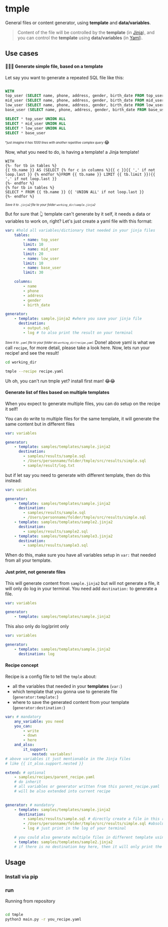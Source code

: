 # tmple
General files or content generator, using **template** and **data/variables**.

> Content of the file will be controlled by the **template** (in [Jinja](https://jinja.palletsprojects.com/en/3.1.x/)), 
and you can control the **template** using **data/variables** (in [Yaml](https://yaml.org/)).
## Use cases
#### 👨‍👩‍👦 Generate simple file, based on a template
Let say you want to generate a repeated SQL file like this:
```sql

WITH 
top_user (SELECT name, phone, address, gender, birth_date FROM top_user LIMIT 10),
mid_user (SELECT name, phone, address, gender, birth_date FROM mid_user LIMIT 10),
low_user (SELECT name, phone, address, gender, birth_date FROM low_user LIMIT 10),
base_user (SELECT name, phone, address, gender, birth_date FROM base_user LIMIT 10)

SELECT * top_user UNION ALL
SELECT * mid_user UNION ALL
SELECT * low_user UNION ALL
SELECT * base_user
```
<sub><sup>**just imagine it has 1000 lines with another repetitive complex query* </sup></sub>😂

Now, what you need to do, is having a template! a Jinja template!
```django
WITH 
{%- for tb in tables %}
{{ tb.name }} AS (SELECT {% for c in columns %}{{ c }}{{ ',' if not loop.last }} {% endfor %}FROM {{ tb.name }} LIMIT {{ tb.limit }}){{ ',' if not loop.last }}
{%- endfor %}
{% for tb in tables %}
SELECT * FROM {{ tb.name }} {{ 'UNION ALL' if not loop.last }}
{%- endfor %}
```
<sub><sup>*Save it to `.jinja2` file to your folder `working_dir/sample.jinja2`*</sup></sub>

But for sure that 👆 template can't generate by it self, it needs a data or variables to work on, right?
Let's just create a yaml file with this format:

```yaml
var: #hold all variables/dictionary that needed in your jinja files
    tables:
        - name: top_user
        limit: 10
        - name: mid_user
        limit: 20
        - name: low_user
        limit: 10
        - name: base_user
        limit: 30

    columns:
        - name
        - phone
        - address
        - gender
        - birth_date

generator:
    - template: sample.jinja2 #where you save your jinja file
      destination:
        - output.sql
        - log # to also print the result on your terminal
```
<sub><sup>*Save it to `.yaml` file to your folder as `working_dir/recipe.yaml`*</sup></sub>
Done! above yaml is what we call `recipe`, for more detail, please take a look here.
Now, lets run your recipe! and see the result!
```bash
cd working_dir

tmple --recipe recipe.yaml
```

Uh oh, you can't run tmple yet? install first man! 😂😂

#### Generate list of files based on multiple templates
When you expect to generate multiple files, you can do setup on the recipe it self!

You can do write to multiple files for the same template, it will generate the same content but in different files
```yaml
var: variables

generator:
    - template: samples/templates/sample.jinja2
      destination:
        - samples/results/sample.sql
        - /Users/personname/folder/tmple/src/results/simple.sql
        - sample/result/log.txt
```

but if let say you need to generate with different template, then do this instead:
```yaml
var: variables

generator:
    - template: samples/templates/sample.jinja2
      destination:
        - samples/results/sample.sql
        - /Users/personname/folder/tmple/src/results/simple.sql
    - template: samples/templates/sample2.jinja2
      destination:
        - samples/results/sample2.sql
    - template: samples/templates/sample3.jinja2
      destination:
        - samples/results/sample3.sql
```
When do this, make sure you have all variables setup in `var:` that needed from all your template.

#### Just print, not generate files
This will generate content from `sample.jinja2` but will not generate a file, it will only do log in your terminal.
You need add `destination:` to generate a file.
```yaml
var: variables

generator:
    - template: samples/templates/sample.jinja2
```

This also only do log/print only
```yaml
var: variables

generator:
    - template: samples/templates/sample.jinja2
      destination: log
```

#### Recipe concept
Recipe is a config file to tell the `tmple` about:
- all the variables that needed in your **templates** (`var:`)
- which template that you gonna use to generate file (`generator:template:`)
- where to save the generated content from your template (`generator:destination:`)


```yaml
var: # mandatory
    any_variable: you need
    you_can:
        - write
        - down
        - here
    and_also:
        it_support: 
            nested: variables!
# above variables it just mentionable in the Jinja files
# like {{ it_also.support.nested }}

extend: # optional
    - samples/recipes/parent_recipe.yaml
    # do inherit
    # all variables or generator written from this parent_recipe.yaml 
    # will be also extended into current recipe
    

generator: # mandatory
    - template: samples/templates/sample.jinja2
      destination:
        - samples/results/sample.sql # directly create a file in this relateve path
        - /Users/personname/folder/tmple/src/results/simple.sql #absolute path to place to some folder
        - log # just print in the log of your terminal

    # you could also generate multiple files in different template using the same variables
    - template: samples/templates/sample2.jinja2
    # if there is no destination key here, then it will only print the generated content
```

## Usage

### Install via pip

### run
Running from repository

```bash

cd tmple
python3 main.py -r you_recipe.yaml

```